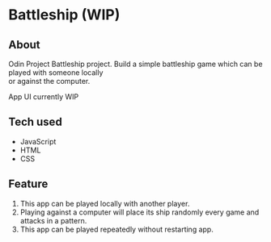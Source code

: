 # Battleship (WIP)
<h2>About</h2>
<p> Odin Project Battleship project. Build a simple battleship game which can be played with someone locally </br> or against the computer.  

<p> App UI currently WIP </p>

<h2>Tech used</h2>
<ul>
  <li>JavaScript</li>
  <li>HTML</li>
  <li>CSS</li>
</ul>

<h2>Feature</h2>
<ol>
  <li>This app can be played locally with another player.</li>
  <li>Playing against a computer will place its ship randomly every game and attacks in a pattern.</li>
  <li>This app can be played repeatedly without restarting app.</li>
</ol>
